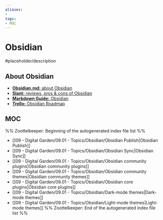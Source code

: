 ```yaml
---
aliases:
- 
tags:
- MOC
---
```


# Obsidian

#placeholder/description 

## About Obsidian
- [**Obsidian.md:** about Obsidian](https://obsidian.md/about)
- [**Slant:** reviews, pros & cons of Obsidian](https://www.slant.co/options/37045/~obsidian-md-review)
- [**Markdown Guide:** Obsidian](https://www.markdownguide.org/tools/obsidian/)
- [**Trello:** Obsidian Roadmap](https://trello.com/b/Psqfqp7I/obsidian-roadmap)

## MOC

%% Zoottelkeeper: Beginning of the autogenerated index file list  %%
- [[09 - Digital Garden/09.01 - Topics/Obsidian/Obsidian Publish|Obsidian Publish]]
- [[09 - Digital Garden/09.01 - Topics/Obsidian/Obsidian Sync|Obsidian Sync]]
- [[09 - Digital Garden/09.01 - Topics/Obsidian/Obsidian community plugins|Obsidian community plugins]]
- [[09 - Digital Garden/09.01 - Topics/Obsidian/Obsidian community themes|Obsidian community themes]]
- [[09 - Digital Garden/09.01 - Topics/Obsidian/Obsidian core plugins|Obsidian core plugins]]
- [[09 - Digital Garden/09.01 - Topics/Obsidian/Dark-mode themes|Dark-mode themes]]
- [[09 - Digital Garden/09.01 - Topics/Obsidian/Light-mode themes|Light-mode themes]]
%% Zoottelkeeper: End of the autogenerated index file list  %%